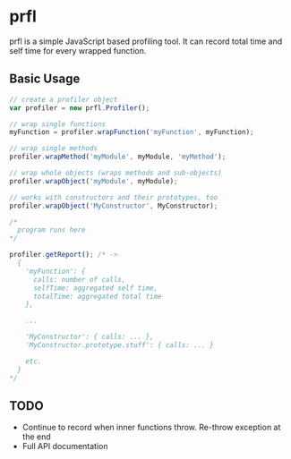 prfl
================================================================================

prfl is a simple JavaScript based profiling tool. It can record total time and
self time for every wrapped function.


Basic Usage
--------------------------------------------------------------------------------

~~~js
// create a profiler object
var profiler = new prfl.Profiler();

// wrap single functions
myFunction = profiler.wrapFunction('myFunction', myFunction);

// wrap single methods
profiler.wrapMethod('myModule', myModule, 'myMethod');

// wrap whole objects (wraps methods and sub-objects)
profiler.wrapObject('myModule', myModule);

// works with constructors and their prototypes, too
profiler.wrapObject('MyConstructor', MyConstructor);

/*
  program runs here
*/

profiler.getReport(); /* ->
  {
    'myFunction': {
      calls: number of calls,
      selfTime: aggregated self time,
      totalTime: aggregated total time
    },

    ...

    'MyConstructor': { calls: ... },
    'MyConstructor.prototype.stuff': { calls: ... }

    etc.
  }
*/
~~~

TODO
--------------------------------------------------------------------------------

  - Continue to record when inner functions throw. Re-throw exception at the end
  - Full API documentation
